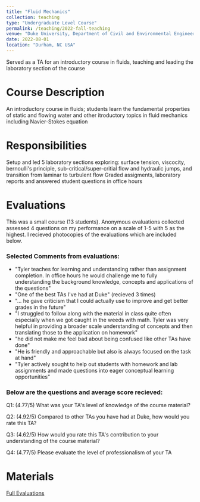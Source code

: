 ```yaml
---
title: "Fluid Mechanics"
collection: teaching
type: "Undergraduate Level Course"
permalink: /teaching/2022-fall-teaching
venue: "Duke University, Department of Civil and Environmental Engineering"
date: 2022-08-01
location: "Durham, NC USA"
---
```


Served as a TA for an introductory course in fluids, teaching and leading the laboratory section of the course

Course Description
======
An introductory course in fluids; students learn the fundamental properties of static and flowing water and other itroductory topics in fluid mechanics including Navier-Stokes equation

Responsibilities
======
Setup and led 5 laboratory sections exploring: surface tension, viscocity, bernoulli's principle, sub-critical/super-critial flow and hydraulic jumps, and transition from laminar to turbulent flow
Graded assigments, laboratory reports and answered student questions in office hours

Evaluations
======
This was a small course (13 students). Anonymous evaluations collected assessed 4 questions on my performance on a scale of 1-5 with 5 as the highest. I recieved photocopies of the evaluations which are included below.

### Selected Comments from evaluations:
* "Tyler teaches for learning and understanding rather than assignment completion. In office hours he would challenge me to fully understanding the background knowledge, concepts and applications of the questions"
* "One of the best TAs I've had at Duke" (recieved 3 times)
* "... he gave criticism that I could actually use to improve and get better grades in the future"
* "I struggled to follow along with the material in class quite often especially when we got caught in the weeds with math. Tyler was very helpful in providing a broader scale understanding of concepts and then translating those to the application on homework"
* "he did not make me feel bad about being confused like other TAs have done"
* "He is friendly and approachable but also is always focused on the task at hand"
* "Tyler actively sought to help out students with homework and lab assignments and made questions into eager conceptual learning opportunities"

### Below are the questions and average score recieved:

Q1: (4.77/5) What was your TA's level of knowledge of the course material?

Q2: (4.92/5) Compared to other TAs you have had at Duke, how would you rate this TA?

Q3: (4.62/5) How would you rate this TA's contribution to your understanding of the course material?

Q4: (4.77/5) Please evaluate the level of professionalism of your TA



Materials
======
[Full Evaluations](https://github.com/tswater/tswater.github.io/raw/master/files/CEE301_eval.zip)
